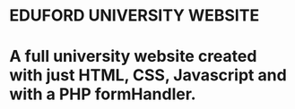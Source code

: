 # EDUFORD UNIVERSITY WEBSITE

# A full university website created with just HTML, CSS, Javascript and with a PHP formHandler.
